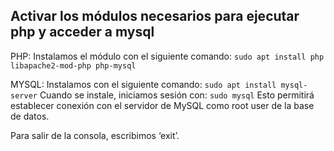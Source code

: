 <h2>Activar los módulos necesarios para ejecutar php y acceder a mysql</h2>

PHP:
Instalamos el módulo con el siguiente comando:
```sudo apt install php libapache2-mod-php php-mysql```

MYSQL: 
Instalamos con el siguiente comando:
```sudo apt install mysql-server```
Cuando se instale, iniciamos sesión con:
	```sudo mysql```
Esto permitirá establecer conexión con el servidor de MySQL como root user de la base de datos.

Para salir de la consola, escribimos ‘exit’.
